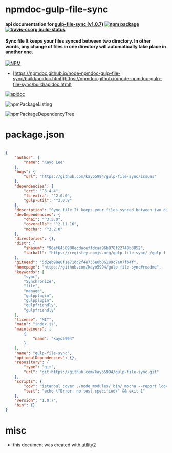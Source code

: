 # npmdoc-gulp-file-sync

#### api documentation for  [gulp-file-sync (v1.0.7)](https://github.com/kayo5994/gulp-file-sync#readme)  [![npm package](https://img.shields.io/npm/v/npmdoc-gulp-file-sync.svg?style=flat-square)](https://www.npmjs.org/package/npmdoc-gulp-file-sync) [![travis-ci.org build-status](https://api.travis-ci.org/npmdoc/node-npmdoc-gulp-file-sync.svg)](https://travis-ci.org/npmdoc/node-npmdoc-gulp-file-sync)

#### Sync file It keeps your files synced between two directory. In other words, any change of files in one directory will automatically take place in another one.

[![NPM](https://nodei.co/npm/gulp-file-sync.png?downloads=true&downloadRank=true&stars=true)](https://www.npmjs.com/package/gulp-file-sync)

- [https://npmdoc.github.io/node-npmdoc-gulp-file-sync/build/apidoc.html](https://npmdoc.github.io/node-npmdoc-gulp-file-sync/build/apidoc.html)

[![apidoc](https://npmdoc.github.io/node-npmdoc-gulp-file-sync/build/screenCapture.buildCi.browser.%252Ftmp%252Fbuild%252Fapidoc.html.png)](https://npmdoc.github.io/node-npmdoc-gulp-file-sync/build/apidoc.html)

![npmPackageListing](https://npmdoc.github.io/node-npmdoc-gulp-file-sync/build/screenCapture.npmPackageListing.svg)

![npmPackageDependencyTree](https://npmdoc.github.io/node-npmdoc-gulp-file-sync/build/screenCapture.npmPackageDependencyTree.svg)



# package.json

```json

{
    "author": {
        "name": "Kayo Lee"
    },
    "bugs": {
        "url": "https://github.com/kayo5994/gulp-file-sync/issues"
    },
    "dependencies": {
        "crc": "^3.4.4",
        "fs-extra": "^2.0.0",
        "gulp-util": "^3.0.8"
    },
    "description": "Sync file It keeps your files synced between two directory. In other words, any change of files in one directory will automatically take place in another one.",
    "devDependencies": {
        "chai": "^3.5.0",
        "coveralls": "^2.11.16",
        "mocha": "^3.2.0"
    },
    "directories": {},
    "dist": {
        "shasum": "96ef6458980ecdaceffdcaa96b878f22748b3852",
        "tarball": "https://registry.npmjs.org/gulp-file-sync/-/gulp-file-sync-1.0.7.tgz"
    },
    "gitHead": "5d2eb98e8f1e71dc2f4e735e0b06189c7e07fb4f",
    "homepage": "https://github.com/kayo5994/gulp-file-sync#readme",
    "keywords": [
        "sync",
        "Synchronize",
        "file",
        "manage",
        "gulpplugin",
        "gulpplugin",
        "gulpfriendly",
        "gulpfriendly"
    ],
    "license": "MIT",
    "main": "index.js",
    "maintainers": [
        {
            "name": "kayo5994"
        }
    ],
    "name": "gulp-file-sync",
    "optionalDependencies": {},
    "repository": {
        "type": "git",
        "url": "git+https://github.com/kayo5994/gulp-file-sync.git"
    },
    "scripts": {
        "cov": "istanbul cover ./node_modules/.bin/_mocha --report lcovonly -- -R spec && cat ./coverage/lcov.info | ./node_modules/coveralls/bin/coveralls.js && rm -rf ./coverage",
        "test": "echo \"Error: no test specified\" && exit 1"
    },
    "version": "1.0.7",
    "bin": {}
}
```



# misc
- this document was created with [utility2](https://github.com/kaizhu256/node-utility2)
